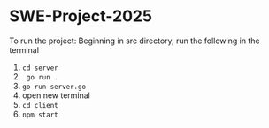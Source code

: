 # SWE-Project-2025

To run the project: Beginning in src directory, run the following in the terminal
1) ` cd server `
2) ` go run .`
3) ` go run server.go `
4) open new terminal
5) ` cd client `
6) ` npm start `
